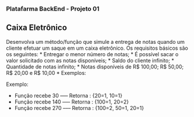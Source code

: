 ### Platafarma BackEnd - Projeto 01

## Caixa Eletrônico

Desenvolva um método/função que simule a entrega de notas quando um cliente efetuar um saque em um caixa eletrônico. Os requisitos básicos são os seguintes:
    * Entregar o menor número de notas;
    * É possível sacar o valor solicitado com as notas disponíveis;
    * Saldo do cliente infinito;
    * Quantidade de notas infinito;
    * Notas disponíveis de R$ 100,00; R$ 50,00; R$ 20,00 e R$ 10,00
    * Exemplos:

Exemplo:
+ Função recebe 30 ––– Retorna : {20=1, 10=1}
+ Função recebe 140 ––– Retorna : {100=1, 20=2}
+ Função recebe 270 ––– Retorna : {100=2, 50=1, 20=1}
